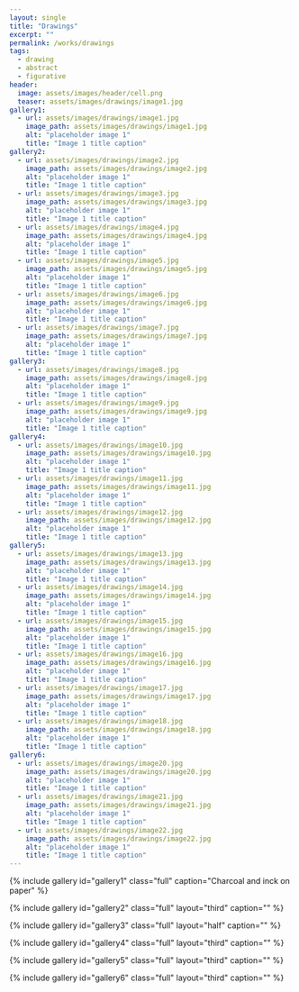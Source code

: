 ```yaml
---
layout: single
title: "Drawings"
excerpt: ""
permalink: /works/drawings
tags:
  - drawing
  - abstract
  - figurative
header:
  image: assets/images/header/cell.png
  teaser: assets/images/drawings/image1.jpg 
gallery1:
  - url: assets/images/drawings/image1.jpg
    image_path: assets/images/drawings/image1.jpg
    alt: "placeholder image 1"
    title: "Image 1 title caption"
gallery2:
  - url: assets/images/drawings/image2.jpg
    image_path: assets/images/drawings/image2.jpg
    alt: "placeholder image 1"
    title: "Image 1 title caption"
  - url: assets/images/drawings/image3.jpg
    image_path: assets/images/drawings/image3.jpg
    alt: "placeholder image 1"
    title: "Image 1 title caption"
  - url: assets/images/drawings/image4.jpg
    image_path: assets/images/drawings/image4.jpg
    alt: "placeholder image 1"
    title: "Image 1 title caption"
  - url: assets/images/drawings/image5.jpg
    image_path: assets/images/drawings/image5.jpg
    alt: "placeholder image 1"
    title: "Image 1 title caption"
  - url: assets/images/drawings/image6.jpg
    image_path: assets/images/drawings/image6.jpg
    alt: "placeholder image 1"
    title: "Image 1 title caption"
  - url: assets/images/drawings/image7.jpg
    image_path: assets/images/drawings/image7.jpg
    alt: "placeholder image 1"
    title: "Image 1 title caption"
gallery3:
  - url: assets/images/drawings/image8.jpg
    image_path: assets/images/drawings/image8.jpg
    alt: "placeholder image 1"
    title: "Image 1 title caption"
  - url: assets/images/drawings/image9.jpg
    image_path: assets/images/drawings/image9.jpg
    alt: "placeholder image 1"
    title: "Image 1 title caption"
gallery4:
  - url: assets/images/drawings/image10.jpg
    image_path: assets/images/drawings/image10.jpg
    alt: "placeholder image 1"
    title: "Image 1 title caption"
  - url: assets/images/drawings/image11.jpg
    image_path: assets/images/drawings/image11.jpg
    alt: "placeholder image 1"
    title: "Image 1 title caption"
  - url: assets/images/drawings/image12.jpg
    image_path: assets/images/drawings/image12.jpg
    alt: "placeholder image 1"
    title: "Image 1 title caption"
gallery5:
  - url: assets/images/drawings/image13.jpg
    image_path: assets/images/drawings/image13.jpg
    alt: "placeholder image 1"
    title: "Image 1 title caption"
  - url: assets/images/drawings/image14.jpg
    image_path: assets/images/drawings/image14.jpg
    alt: "placeholder image 1"
    title: "Image 1 title caption"
  - url: assets/images/drawings/image15.jpg
    image_path: assets/images/drawings/image15.jpg
    alt: "placeholder image 1"
    title: "Image 1 title caption"
  - url: assets/images/drawings/image16.jpg
    image_path: assets/images/drawings/image16.jpg
    alt: "placeholder image 1"
    title: "Image 1 title caption"
  - url: assets/images/drawings/image17.jpg
    image_path: assets/images/drawings/image17.jpg
    alt: "placeholder image 1"
    title: "Image 1 title caption"
  - url: assets/images/drawings/image18.jpg
    image_path: assets/images/drawings/image18.jpg
    alt: "placeholder image 1"
    title: "Image 1 title caption"
gallery6:
  - url: assets/images/drawings/image20.jpg
    image_path: assets/images/drawings/image20.jpg
    alt: "placeholder image 1"
    title: "Image 1 title caption"
  - url: assets/images/drawings/image21.jpg
    image_path: assets/images/drawings/image21.jpg
    alt: "placeholder image 1"
    title: "Image 1 title caption"
  - url: assets/images/drawings/image22.jpg
    image_path: assets/images/drawings/image22.jpg
    alt: "placeholder image 1"
    title: "Image 1 title caption"
---
```



{% include gallery id="gallery1" class="full" caption="Charcoal and inck on paper" %}




{% include gallery id="gallery2" class="full" layout="third" caption="" %}

{% include gallery id="gallery3" class="full" layout="half" caption="" %}

{% include gallery id="gallery4" class="full" layout="third" caption="" %}

{% include gallery id="gallery5" class="full" layout="third" caption="" %}

{% include gallery id="gallery6" class="full" layout="third" caption="" %}
